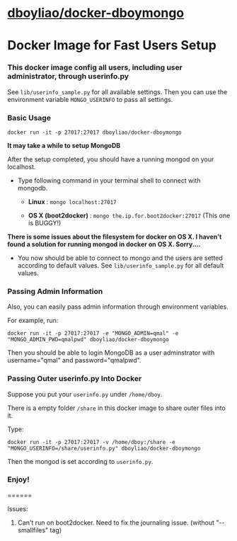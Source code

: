 [dboyliao/docker-dboymongo](https://github.com/dboyliao/docker-dboymongo)
======

# Docker Image for Fast Users Setup

### This docker image config all users, including user administrator, through userinfo.py

See ```lib/userinfo_sample.py``` for all available settings.
Then you can use the environment variable ``MONGO_USERINFO`` to pass all settings.

### Basic Usage

```
docker run -it -p 27017:27017 dboyliao/docker-dboymongo
```

**It may take a while to setup MongoDB**

After the setup completed, you should have a running mongod on your localhost.

- Type following command in your terminal shell to connect with mongodb.

	- <strong> Linux </strong>: ```mongo localhost:27017```

	- <strong> OS X (boot2docker) </strong>: ```mongo the.ip.for.boot2docker:27017``` (This one is BUGGY!)
	
**There is some issues about the filesystem for docker on OS X. I haven't found a solution for running mongod in docker on OS X. Sorry....**

- You now should be able to connect to mongo and the users are setted according to default values. See ```lib/userinfo_sample.py``` for all default values.

### Passing Admin Information

Also, you can easily pass admin information through environment variables.

For example, run:
```
docker run -it -p 27017:27017 -e "MONGO_ADMIN=qmal" -e "MONGO_ADMIN_PWD=qmalpwd" dboyliao/docker-dboymongo
``` 

Then you should be able to login MongoDB as a user adminstrator with username="qmal" and password="qmalpwd".

### Passing Outer userinfo.py Into Docker
Suppose you put your ```userinfo.py``` under ```/home/dboy```.

There is a empty folder ```/share``` in this docker image to share outer files into it.

Type:
```
docker run -it -p 27017:27017 -v /home/dboy:/share -e "MONGO_USERINFO=/share/userinfo.py" dboyliao/docker-dboymongo
```

Then the mongod is set according to ```userinfo.py```.


### Enjoy!

======

Issues:
  1. Can't run on boot2docker. Need to fix the journaling issue. (without "--smallfiles" tag)